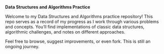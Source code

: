 **Data Structures and Algorithms Practice**

Welcome to my Data Structures and Algorithms practice repository! This repo serves as a record of my progress as I work through various problems and concepts. You’ll find implementations of classic data structures, algorithmic challenges, and notes on different approaches.

Feel free to browse, suggest improvements, or even fork. 
This is still an ongoing journey. 
